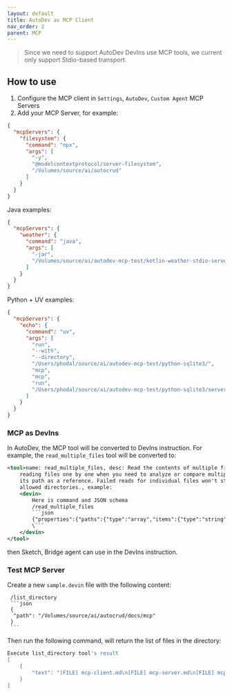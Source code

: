 ```yaml
---
layout: default
title: AutoDev as MCP Client
nav_order: 2
parent: MCP
---
```


> Since we need to support AutoDev DevIns use MCP tools, we current only support Stdio-based transport.

## How to use

1. Configure the MCP client in `Settings`, `AutoDev`, `Custom Agent` MCP Servers
2. Add your MCP Server, for example:

```json
{
  "mcpServers": {
    "filesystem": {
      "command": "npx",
      "args": [
        "-y",
        "@modelcontextprotocol/server-filesystem",
        "/Volumes/source/ai/autocrud"
      ]
    }
  }
}
```

Java examples:

```json
{
  "mcpServers": {
    "weather": {
      "command": "java",
      "args": [
        "-jar",
        "/Volumes/source/ai/autodev-mcp-test/kotlin-weather-stdio-server/build/libs/weather-stdio-server-0.1.0-all.jar"
      ]
    }
  }
}
```

Python + UV examples:

```json
{
  "mcpServers": {
    "echo": {
      "command": "uv",
      "args": [
        "run",
        "--with",
        "--directory",
        "/Users/phodal/source/ai/autodev-mcp-test/python-sqlite3/",
        "mcp",
        "mcp",
        "run",
        "/Users/phodal/source/ai/autodev-mcp-test/python-sqlite3/server.py"
      ]
    }
  }
}
```

### MCP as DevIns

In AutoDev, the MCP tool will be converted to DevIns instruction. For example, the `read_multiple_files` tool will be
converted to:

```xml
<tool>name: read_multiple_files, desc: Read the contents of multiple files simultaneously. This is more efficient than
    reading files one by one when you need to analyze or compare multiple files. Each file's content is returned with
    its path as a reference. Failed reads for individual files won't stop the entire operation. Only works within
    allowed directories., example:
    <devin>
        Here is command and JSON schema
        /read_multiple_files
        ```json
        {"properties":{"paths":{"type":"array","items":{"type":"string"}}},"required":["paths"]}
        \```
    </devin>
</tool>
```

then Sketch, Bridge agent can use in the DevIns instruction.

### Test MCP Server

Create a new `sample.devin` file with the following content:

     /list_directory
     ```json
     {
      "path": "/Volumes/source/ai/autocrud/docs/mcp"
     }
     ```

Then run the following command, will return the list of files in the directory:

```bash
Execute list_directory tool's result
[
    {
        "text": "[FILE] mcp-client.md\n[FILE] mcp-server.md\n[FILE] mcp.md"
    }
]
```
